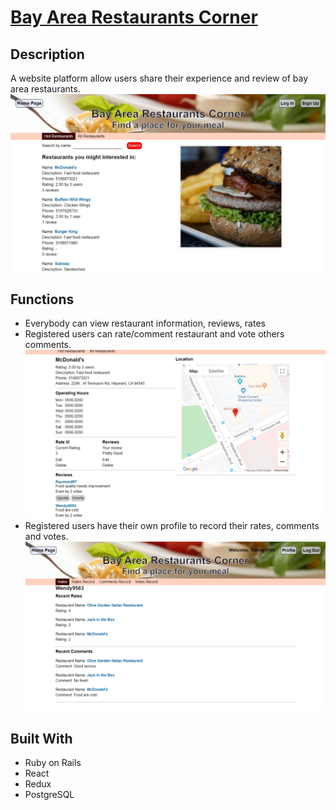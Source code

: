 # [Bay Area Restaurants Corner](https://bay-area-restaurants-corner.herokuapp.com/)

## Description

A website platform allow users share their experience and review of bay area restaurants.
![Index](/app/assets/readme/index.jpg?raw=true "Index")

## Functions

* Everybody can view restaurant information, reviews, rates
* Registered users can rate/comment restaurant and vote others comments.
![Detail](/app/assets/readme/detail.jpg?raw=true "Detail")
* Registered users have their own profile to record their rates, comments and votes.
![Profile](/app/assets/readme/profile.jpg?raw=true "Profile")

## Built With

* Ruby on Rails
* React
* Redux
* PostgreSQL
